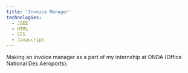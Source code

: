 ```yaml
---
title: 'Invoice Manager'
technologies:
  - J2EE
  - HTML
  - CSS
  - Javascript
---
```


Making an invoice manager as a part of my internship at ONDA (Office National Des Aéroports).